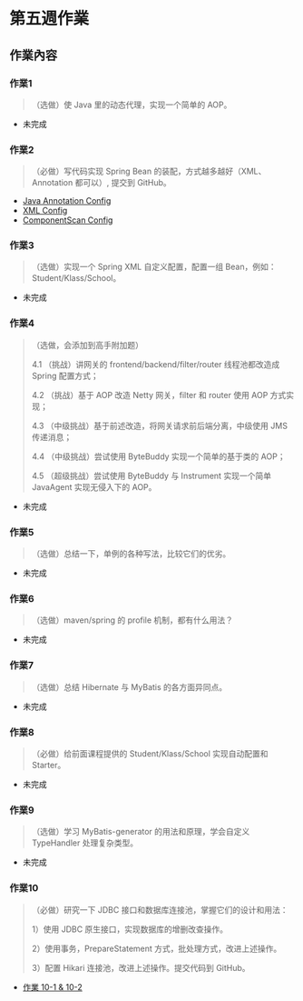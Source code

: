 # 第五週作業

## 作業內容

### 作業1
>（选做）使 Java 里的动态代理，实现一个简单的 AOP。

- 未完成

### 作業2
>（必做）写代码实现 Spring Bean 的装配，方式越多越好（XML、Annotation 都可以）, 提交到 GitHub。

- [Java Annotation Config](./spring01/src/main/java/io/kimmking/beandemo/AnnotationBeanWearDemo.java)
- [XML Config](./spring01/src/main/java/io/kimmking/beandemo/XmlBeanWearDemo.java)
- [ComponentScan Config](./spring01/src/main/java/io/kimmking/beandemo/ComponentScanBeanWearDemo.java)

### 作業3
>（选做）实现一个 Spring XML 自定义配置，配置一组 Bean，例如：Student/Klass/School。

- 未完成

### 作業4
>（选做，会添加到高手附加题）
> 
> 4.1 （挑战）讲网关的 frontend/backend/filter/router 线程池都改造成 Spring 配置方式；
> 
> 4.2 （挑战）基于 AOP 改造 Netty 网关，filter 和 router 使用 AOP 方式实现；
> 
> 4.3 （中级挑战）基于前述改造，将网关请求前后端分离，中级使用 JMS 传递消息；
> 
> 4.4 （中级挑战）尝试使用 ByteBuddy 实现一个简单的基于类的 AOP；
> 
> 4.5 （超级挑战）尝试使用 ByteBuddy 与 Instrument 实现一个简单 JavaAgent 实现无侵入下的 AOP。

- 未完成

### 作業5
>（选做）总结一下，单例的各种写法，比较它们的优劣。

- 未完成

### 作業6
>（选做）maven/spring 的 profile 机制，都有什么用法？

- 未完成

### 作業7
>（选做）总结 Hibernate 与 MyBatis 的各方面异同点。

- 未完成

### 作業8
>（必做）给前面课程提供的 Student/Klass/School 实现自动配置和 Starter。

- 未完成

### 作業9
>（选做）学习 MyBatis-generator 的用法和原理，学会自定义 TypeHandler 处理复杂类型。

- 未完成

### 作業10
>（必做）研究一下 JDBC 接口和数据库连接池，掌握它们的设计和用法：
> 
> 1）使用 JDBC 原生接口，实现数据库的增删改查操作。
> 
> 2）使用事务，PrepareStatement 方式，批处理方式，改进上述操作。
> 
> 3）配置 Hikari 连接池，改进上述操作。提交代码到 GitHub。

- [作業 10-1 & 10-2](./jdbc-play/src/main/java/com/cloudshiba/jdbcplay/JdbcPlayApplication.java)
